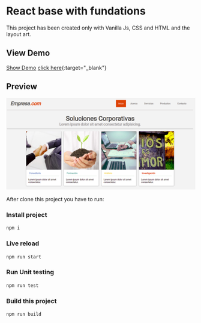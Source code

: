 # React base with fundations

This project has been created only with Vanilla Js, CSS and HTML and the layout art.


## View Demo
[Show Demo]()
[click here](https://front-reto-1.now.sh/ "Show Demo"){:target="_blank"}


## Preview
![](/preview.png)

After clone this project you have to run:
### Install project
```bash
npm i
```

### Live reload
```bash
npm run start
```
### Run Unit testing
```bash
npm run test
```
### Build this project
```bash
npm run build
```
